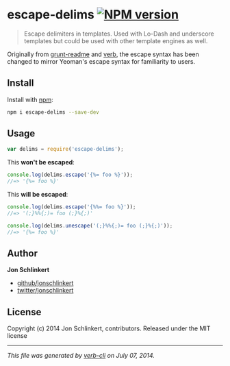 # escape-delims [![NPM version](https://badge.fury.io/js/escape-delims.png)](http://badge.fury.io/js/escape-delims)

> Escape delimiters in templates. Used with Lo-Dash and underscore templates but could be used with other template engines as well.

Originally from [grunt-readme](https://github.com/assemble/grunt-readme) and [verb](https://github.com/assemble/verb), the escape syntax has been changed to mirror Yeoman's escape syntax for familiarity to users.

## Install
Install with [npm](npmjs.org):

```bash
npm i escape-delims --save-dev
```

## Usage

```js
var delims = require('escape-delims');
```

This **won't be escaped**:

```js
console.log(delims.escape('{%= foo %}'));
//=> '{%= foo %}'
```

This **will be escaped**:

```js
console.log(delims.escape('{%%= foo %}'));
//=> '(;}%%{;)= foo (;}%{;)'

console.log(delims.unescape('(;}%%{;)= foo (;}%{;)'));
//=> '{%= foo %}'
```

## Author

**Jon Schlinkert**

+ [github/jonschlinkert](https://github.com/jonschlinkert)
+ [twitter/jonschlinkert](http://twitter.com/jonschlinkert)

## License
Copyright (c) 2014 Jon Schlinkert, contributors.
Released under the MIT license

***

_This file was generated by [verb-cli](https://github.com/assemble/verb-cli) on July 07, 2014._
